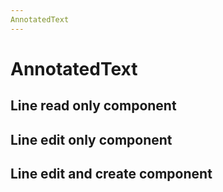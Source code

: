 ```yaml
---
AnnotatedText
---
```


# AnnotatedText

<script setup>
import {
  AnnotatedText,
  Debugger,
  UserActionState,
} from "../../src";
import { lines } from '../demo/line';
import { annotations } from '../demo/annotations';


const  onMouseDown=(e, payload) =>{
 console.log('mouse Down', e, payload);
}

function onMouseMove(e, payload) {
 console.log('mouse Move', e, payload);
}

const annot = annotations.slice(0,4);
const textLines = lines.slice(0,4)
</script>

## Line read only component
<ClientOnly>
<AnnotatedText
    key="text"
    :component-id="'1'" 
    :annotations="annot"
    :lines="textLines"
/>
</ClientOnly>

## Line edit only component

<AnnotatedText
key="text"
:component-id="'2'"
:annotations="annot"
:lines="textLines"
:allow-edit="true"
/>

## Line edit and create component
<AnnotatedText
key="text"
:component-id="'3'"
:annotations="annot"
:lines="textLines"
:allow-edit="true"
:allow-create="true"
/>

<style module>
.button {
  color: red;
  font-weight: bold;
}
</style>